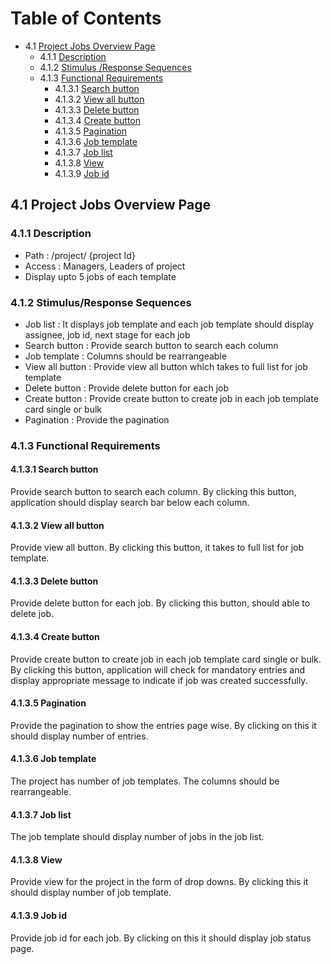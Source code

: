 Table of Contents
=================

* 4.1 [Project Jobs Overview Page](#41-project-jobs-overview-page)
  * 4.1.1 [Description](#411-description)
  * 4.1.2 [Stimulus /Response Sequences](#412-stimulus-response-sequences)
  * 4.1.3 [Functional Requirements](#413-functional-requirements)
    * 4.1.3.1 [Search button](#4131-search-button)
    * 4.1.3.2 [View all button](#4132-view-all-button)
    * 4.1.3.3 [Delete button](#4133-delete-button)
    * 4.1.3.4 [Create button](#4134-create-button)
    * 4.1.3.5 [Pagination](#4135-pagination)
    * 4.1.3.6 [Job template](#4136-job-template)
    * 4.1.3.7 [Job list](#4137-job-list)
    * 4.1.3.8 [View](#4138-view)
    * 4.1.3.9 [Job id](#4139-job-id)

## 4.1 Project Jobs Overview Page
### 4.1.1	Description
- Path :  /project/ {project Id}
- Access : Managers, Leaders of project
- Display upto 5 jobs of each template
### 4.1.2	Stimulus/Response Sequences
-	Job list : It displays job template and each job template should display assignee, job id, next stage for each job
-	Search button : Provide search button to search each column
-	Job template : Columns should be rearrangeable
-	View all button : Provide view all button which takes to full list for job template
-	Delete button : Provide delete button for each job
-	Create button : Provide create button to create job in each job template card single or bulk
-	Pagination : Provide the pagination
### 4.1.3	Functional Requirements
#### 4.1.3.1	Search button
Provide search button to search each column.
By clicking this button, application should display search bar below each column.
#### 4.1.3.2	View all button
Provide view all button.
By clicking this button, it takes to full list for job template.
#### 4.1.3.3	Delete button
Provide delete button for each job.
By clicking this button, should able to delete job.
#### 4.1.3.4	Create button
Provide create button to create job in each job template card single or bulk.
By clicking this button, application will check for mandatory entries and display appropriate message to indicate if job was created successfully.
#### 4.1.3.5	Pagination
Provide the pagination to show the entries page wise.
By clicking on this it should display number of entries.
#### 4.1.3.6	Job template
The project has number of job templates.
The columns should be rearrangeable.
#### 4.1.3.7	Job list
The job template should display number of jobs in the job list.
#### 4.1.3.8	View
Provide view for the project in the form of drop downs.
By clicking this it should display number of job template.
#### 4.1.3.9	Job id
Provide job id for each job.
By clicking on this it should display job status page.
